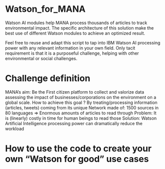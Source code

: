 # Watson_for_MANA

Watson AI modules help MANA process thousands of articles to track environmental impact. The specific architecture of this solution make the best use of different Watson modules to achieve an optimized result.

Feel free to reuse and adapt this script to tap into IBM Watson AI processing power with any relevant information in your own field. Only tacit requirement is that it is a purposeful challenge, helping with other environmental or social challenges.

# Challenge definition

MANA’s aim: Be the First citizen platform to collect and valorize data assessing the impact of businesses/corporations on the environment on a global scale. 
How to achieve this goal ?
By treating/processing information (articles, tweets) coming from its unique Network made of:
1500 sources
in 80 languages
=> Enormous amounts of articles to read through
Problem: It is (linearly) costly in time for human beings to read those
Solution: Watson Artificial Intelligence processing power can dramatically reduce the workload 


# How to use the code to create your own “Watson for good” use cases


